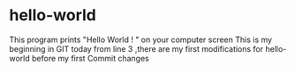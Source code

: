 # hello-world
This program prints "Hello World ! " on your computer screen
This is my beginning in GIT today 
from line 3 ,there are my first modifications for hello-world before my first Commit changes 
